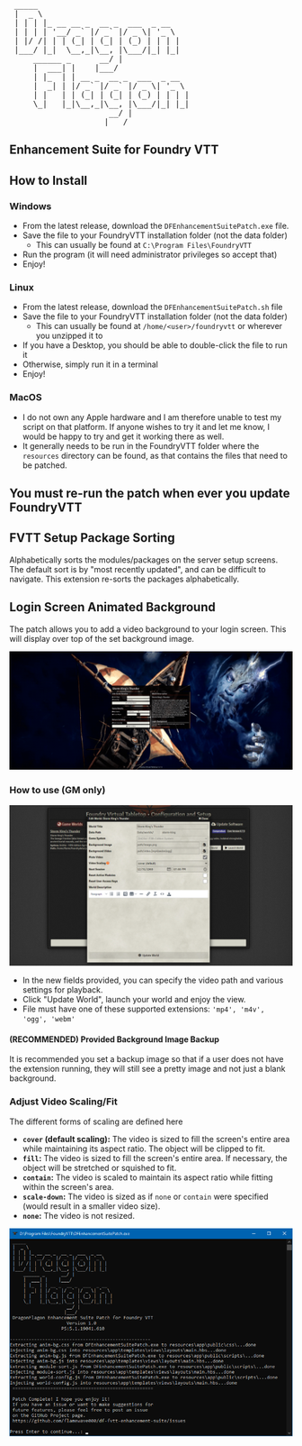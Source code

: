 <pre>
 _____
 |  _ \
 | | | |_ __ __ _  __ _  ___  _ __
 | | | | '__/ _` |/ _` |/ _ \| '_ \
 | |/ /| | | (_| | (_| | (_) | | | |
 |___/ |_|  \__,_|\__, |\___/|_| |_|
     ______ _      __/ |
     |  ___| |    |___/
     | |_  | | __ _  __ _  ___  _ __
     |  _| | |/ _` |/ _` |/ _ \| '_ \
     | |   | | (_| | (_| | (_) | | | |
     \_|   |_|\__,_|\__, |\___/|_| |_|
                     __/ |
                    |___/
</pre>
## Enhancement Suite for Foundry VTT

## How to Install

### Windows

- From the latest release, download the `DFEnhancementSuitePatch.exe` file.
- Save the file to your FoundryVTT installation folder (not the data folder)
  - This can usually be found at `C:\Program Files\FoundryVTT`
- Run the program (it will need administrator privileges so accept that)
- Enjoy!

### Linux

- From the latest release, download the `DFEnhancementSuitePatch.sh` file
- Save the file to your FoundryVTT installation folder (not the data folder)
  - This can usually be found at `/home/<user>/foundryvtt` or wherever you unzipped it to
- If you have a Desktop, you should be able to double-click the file to run it
- Otherwise, simply run it in a terminal
- Enjoy!

### MacOS

- I do not own any Apple hardware and I am therefore unable to test my script on that platform. If anyone wishes to try it and let me know, I would be happy to try and get it working there as well.
- It generally needs to be run in the FoundryVTT folder where the `resources` directory can be found, as that contains the files that need to be patched.


## **You must re-run the patch when ever you update FoundryVTT**



## FVTT Setup Package Sorting
Alphabetically sorts the modules/packages on the server setup screens. The default sort is by "most recently updated", and can be difficult to navigate. This extension re-sorts the packages alphabetically.

## Login Screen Animated Background

The patch allows you to add a video background to your login screen. This will display over top of the set background image.

![Animated Background Example 1](.assets/animated-titlescreen-background-1.gif)



### How to use (GM only)

![Setup](.assets/df-bganim-update.png)
- In the new fields provided, you can specify the video path and various settings for playback.
- Click "Update World", launch your world and enjoy the view.
- File must have one of these supported extensions: `'mp4', 'm4v', 'ogg', 'webm'`

#### (RECOMMENDED) Provided Background Image Backup

It is recommended you set a backup image so that if a user does not have the extension running, they will still see a pretty image and not just a blank background.

### Adjust Video Scaling/Fit

The different forms of scaling are defined here

- **`cover` (default scaling):** The video is sized to fill the screen's entire area while maintaining its aspect ratio. The object will be clipped to fit.
- **`fill`:** The video is sized to fill the screen's entire area. If necessary, the object will be stretched or squished to fit.
- **`contain`:** The video is scaled to maintain its aspect ratio while fitting within the screen's area.
- **`scale-down`:** The video is sized as if `none` or `contain` were specified (would result in a smaller video size).
- **`none`:** The video is not resized.

![](.assets\df-patch.png)